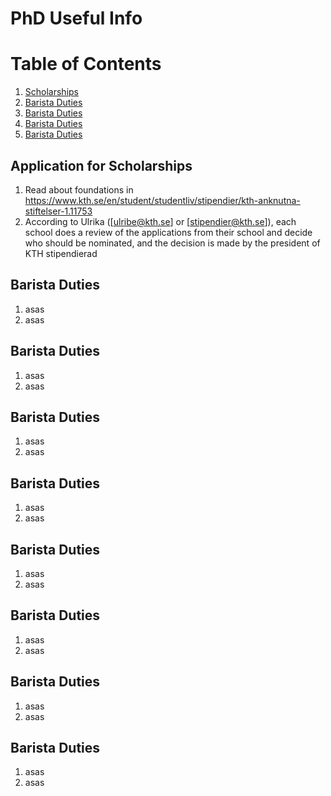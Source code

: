 # PhD Useful Info

<!-- Using anchor tags-->
# Table of Contents
1. [Scholarships](#Scholarships)
2. [Barista Duties](#BaristaDuties)
3. [Barista Duties](#BaristaDuties2)
4. [Barista Duties](#BaristaDuties3)
5. [Barista Duties](#BaristaDuties4)



## Application for Scholarships 

1. Read about foundations in <https://www.kth.se/en/student/studentliv/stipendier/kth-anknutna-stiftelser-1.11753>
2. According to Ulrika ([ulribe@kth.se] or [stipendier@kth.se]), each school does a review of the applications from their school and decide who should be nominated, and the decision is made by the president of KTH stipendierad

## Barista Duties

1. asas
2. asas

## Barista Duties

1. asas
2. asas

## Barista Duties

1. asas
2. asas



## Barista Duties

1. asas
2. asas


## Barista Duties

1. asas
2. asas

## Barista Duties

1. asas
2. asas

## Barista Duties

1. asas
2. asas



## <a name="Scholarships"></a>Barista Duties

1. asas
2. asas

